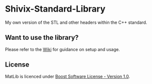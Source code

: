 # Shivix-Standard-Library
My own version of the STL and other headers within the C++ standard.

## Want to use the library?

Please refer to the [Wiki](https://github.com/Shivix/Shivix-Standard-Library/wiki) for guidance on setup and usage.

## License 

MatLib is licenced under [Boost Software License - Version 1.0](https://github.com/Shivix/MatLib/blob/master/LICENSE).